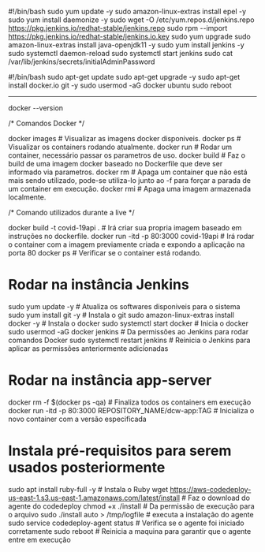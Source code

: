 

#!/bin/bash
sudo yum update -y
sudo amazon-linux-extras install epel -y
sudo yum install daemonize -y
sudo wget -O /etc/yum.repos.d/jenkins.repo 
    https://pkg.jenkins.io/redhat-stable/jenkins.repo
sudo rpm --import https://pkg.jenkins.io/redhat-stable/jenkins.io.key
sudo yum upgrade
sudo amazon-linux-extras install java-openjdk11 -y
sudo yum install jenkins -y
sudo systemctl daemon-reload
sudo systemctl start jenkins
sudo cat /var/lib/jenkins/secrets/initialAdminPassword

#!/bin/bash
sudo apt-get update
sudo apt-get upgrade -y
sudo apt-get install docker.io git -y
sudo usermod -aG docker ubuntu
sudo reboot

---

docker --version

/* Comandos Docker */

docker images          # Visualizar as imagens docker disponiveis.
docker ps                 # Visualizar os containers rodando atualmente.
docker run                # Rodar um container, necessário passar os parametros de uso.
docker build             # Faz o build de uma imagem docker baseado no Dockerfile que deve ser informado via parametros.
docker rm                 # Apaga um container que não está mais sendo utilizado, pode-se utiliza-lo junto ao -f para forçar a parada de um container em execução.
docker rmi                # Apaga uma imagem armazenada localmente.

/* Comando utilizados durante a live */

docker build -t covid-19api .     # Irá criar sua propria imagem baseado em instruções no dockerfile.
docker run -itd -p 80:3000 covid-19api   # Irá rodar o container com a imagem previamente criada e expondo a aplicação na porta 80
docker ps                                             # Verificar se o container está rodando.



# Rodar na instância Jenkins

sudo yum update -y   # Atualiza os softwares disponiveis para o sistema
sudo yum install git -y  # Instala o git
sudo amazon-linux-extras install docker -y   # Instala o docker
sudo systemctl start docker   # Inicia o docker
sudo usermod -aG docker jenkins   # Da permissões ao Jenkins para rodar comandos Docker
sudo systemctl restart jenkins   # Reinicia o Jenkins para aplicar as permissões anteriormente adicionadas

# Rodar na instância app-server

docker rm -f $(docker ps -qa)  # Finaliza todos os containers em execução
docker run -itd -p 80:3000 REPOSITORY_NAME/dcw-app:TAG  # Inicializa o novo container com a versão especificada

# Instala pré-requisitos para serem usados posteriormente

sudo apt install ruby-full -y   # Instala o Ruby
wget https://aws-codedeploy-us-east-1.s3.us-east-1.amazonaws.com/latest/install   # Faz o download do agente do codedeploy
chmod +x ./install                    # Da permissão de execução para o arquivo
sudo ./install auto > /tmp/logfile    # executa a instalação do agente
sudo service codedeploy-agent status  # Verifica se o agente foi iniciado corretamente
sudo reboot                           # Reinicia a maquina para garantir que o agente entre em execução
